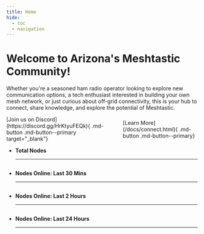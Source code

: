 ```yaml
---
title: Home
hide:
  - toc
  - navigation
---
```


<h1>Welcome to Arizona's Meshtastic Community!</h1>

Whether you're a seasoned ham radio operator looking to explore new communication options, a tech enthusiast interested in building your own mesh network, or just curious about off-grid connectivity, this is your hub to connect, share knowledge, and explore the potential of Meshtastic.

<span style="display: flex; align-items: center; justify-content: center;">
    <span style="display: flex; align-items: center; justify-content: space-between;">
        <span style="margin-right: 5px;">[Join us on Discord](https://discord.gg/HrKtyuFEQk){ .md-button .md-button--primary target="_blank"}</span>
        <span style="margin-left: 5px;">[Learn More](/docs/connect.html){ .md-button .md-button--primary}</span>
    </span>
</span>

<div class="grid cards" markdown>

-   __Total Nodes__

    ---

    <span id="totalNodes" style="display: flex; align-items: center; justify-content: center; font-weight: bold; font-size: 50px;"></span>

</div>

<div class="grid cards" markdown>

-   __Nodes Online: Last 30 Mins__

    ---

    <span id="nodes30min" style="display: flex; align-items: center; justify-content: center; font-weight: bold; font-size: 50px;"></span>

-   __Nodes Online: Last 2 Hours__

    ---

    <span id="nodes2hr" style="display: flex; align-items: center; justify-content: center; font-weight: bold; font-size: 50px;"></span>

-   __Nodes Online: Last 24 Hours__

    ---

    <span id="nodes24hr" style="display: flex; align-items: center; justify-content: center; font-weight: bold; font-size: 50px;"></span>

</div>